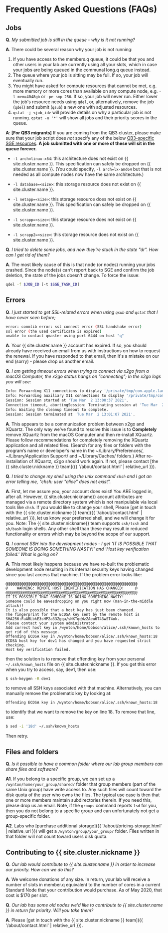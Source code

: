 # Frequently Asked Questions (FAQs)

## Jobs

**Q**. _My submitted job is still in the queue - why is it not running?_

**A**. There could be several reason why your job is not running:

  1. If you have access to the members.q queue, it could be that you and other users in your lab are currently using all your slots, which in case your jobs are being queued in the communal long.q queue instead.
  2. The queue where your job is sitting may be full. If so, your job will eventually run.
  3. You might have asked for compute resources that cannot be met, e.g. more memory or more cores than available on any compute node, e.g. `-l mem=4048gb` or `-pe smp 256`.  If so, your job will never run.  Either lower the job's resource needs using `qdel`, or, alternatively,  remove the job (`qdel`) and submit (`qsub`) a new one with adjusted resources.
  4. `qstat -j <job_id>` will provide details on why a particular job is not running.  `qstat -u '*'` will show all jobs and their priority scores in the queue.

**A**: **[For QB3 migrants]** If you are coming from the QB3 cluster, please make sure that your job script does _not_ specify any of the below [QB3-specific SGE resources](https://salilab.org/qb3cluster/Cluster_Topology).  **A job submitted with one or more of these will sit in the queue forever.**

  - `-l arch=linux-x64`: this architecture does not exist on {{ site.cluster.name }}. This specification can safely be dropped on {{ site.cluster.name }}. (You could specify, `-l arch=lx-amd64` but that is not needed as all compute nodes now have the same architecture.)

  - `-l database=<size>`: this storage resource does not exist on {{ site.cluster.name }}.

  - `-l netapp=<size>`: this storage resource does not exist on {{ site.cluster.name }}. This specification can safely be dropped on {{ site.cluster.name }}.

  - `-l scrapp=<size>`: this storage resource does not exist on {{ site.cluster.name }}.

  - `-l scrapp2=<size>`: this storage resource does not exist on {{ site.cluster.name }}.

**Q**. _I tried to delete some jobs, and now they're stuck in the state "dr". How can I get rid of them?_

**A**. The most likely cause of this is that node (or nodes) running your jobs crashed.  Since the node(s) can't report back to SGE and confirm the job deletion, the state of the jobs doesn't change.  To force the issue:
```sh
qdel -f $JOB_ID [-t $SGE_TASK_ID]
```

## Errors

**Q**. _I just started to get SSL-related errors when using `qsub` and `qstat` that I have never seen before;_
```sh
error: commlib error: ssl connect error (SSL handshake error)
ssl error (the used certificate is expired)
unable to contact qmaster using port 6444 on host "q"
```

**A**. Your {{ site.cluster.name }} account has expired.  If so, you should already have received an email from us with instructions on how to request the renewal.  If you have responded to that email, then it's a mistake on our end (sorry) - please drop us another email.

**Q**. _I am getting timeout errors when trying to connect via x2go from a macOS Computer, the x2go status hangs on "connecting"; In the x2go logs you will see:_

```sh
Info: Forwarding X11 connections to display '/private/tmp/com.apple.launchd.C24DSqSnIF/org.xquartz:0'.
Info: Forwarding auxiliary X11 connections to display '/private/tmp/com.apple.launchd.C24DSqSnIF/org.xquartz:0'.
Session: Session started at 'Tue Mar  2 13:00:37 2021'.
Connection timeout, abortingSession: Terminating session at 'Tue Mar  2 13:01:05 2021'.
Info: Waiting the cleanup timeout to complete.
Session: Session terminated at 'Tue Mar  2 13:01:07 2021'.
```

**A**. This appears to be a communication problem between x2go and XQuartz. The only way we've found to resolve this issue is to **Completely** remove XQuartz from the macOS Computer and then re-install XQuartz. Please follow recommendations for completely removing the XQuartz application and all related files. (Search for any files or folders with the program’s name or developer’s name in the ~/Library/Preferences/, ~/Library/Application Support/ and ~/Library/Caches/ folders.) After re-installation of XQuartz, x2go should work again. If not, please contact [the {{ site.cluster.nickname }} team]({{ '/about/contact.html' | relative_url }}).

**Q**. _I tried to change my shell using the unix command `chsh` and I got an error telling me, "chsh: user "alice" does not exist"._

**A**. First, let me assure you, your account does exist! You ARE logged in, after all. However, {{ site.cluster.nickname}} account attributes are managed via a remote directory system which is not manipulable via local tools like `chsh`. If you would like to change your shell, Please [get in touch with the {{ site.cluster.nickname }} team]({{ '/about/contact.html' | relative_url }}), let us know your preferred shell, and we will change it for you. Note: The {{ site.cluster.nickname}} team supports `csh/tcsh` and `sh/bash` login shells. Any other shell than these may result in reduced functionality or errors which may be beyond the scope of our support.

**Q**. _I cannot SSH into the development nodes - I get 'IT IS POSSIBLE THAT SOMEONE IS DOING SOMETHING NASTY!' and 'Host key verification failed.'  What is going on?_

**A**. This most likely happens because we have re-built the problematic development node resulting in its internal security keys having changed since you last access that machine.  If the problem error looks like:

```lang-none
@@@@@@@@@@@@@@@@@@@@@@@@@@@@@@@@@@@@@@@@@@@@@@@@@@@@@@@@@@@
@    WARNING: REMOTE HOST IDENTIFICATION HAS CHANGED!     @
@@@@@@@@@@@@@@@@@@@@@@@@@@@@@@@@@@@@@@@@@@@@@@@@@@@@@@@@@@@
IT IS POSSIBLE THAT SOMEONE IS DOING SOMETHING NASTY!
Someone could be eavesdropping on you right now (man-in-the-middle attack)!
It is also possible that a host key has just been changed.
The fingerprint for the ECDSA key sent by the remote host is
SHA256:FaARLbkE3sHP2a33Zgqa/sNXTqqWzZAeu6T43wST4ok.
Please contact your system administrator.
Add correct host key in /wynton/home/bobson/alice/.ssh/known_hosts to get rid of this message.
Offending ECDSA key in /wynton/home/bobson/alice/.ssh/known_hosts:18
ECDSA host key for dev1 has changed and you have requested strict checking.
Host key verification failed.
```

then the solution is to remove that offending key from your personal `~/.ssh/known_hosts` file on {{ site.cluster.nickname }}.  If you get this error when you try to access, say, dev1, then use:

```sh
$ ssh-keygen -R dev1
```

to remove all SSH keys associated with that machine.  Alternatively, you can manually remove the problematic key by looking at:

```lang-none
Offending ECDSA key in /wynton/home/bobson/alice/.ssh/known_hosts:18
```

to identify that we want to remove the key on line 18.  To remove that line, use:

```sh
$ sed -i '18d' ~/.ssh/known_hosts
```

Then retry.


## Files and folders

**Q**. _Is it possible to have a common folder where our lab group members can share files and software?_

**A1**. If you belong to a specific group, we can set up a `/wynton/home/your_group/shared/` folder that group members (part of the same Unix group) have write access to. Any such files will count toward the disk quota of the user who owns the files. The typical use case is then that one or more members maintain subdirectories therein.  If you need this, please drop us an email.  Note, if the `groups` command reports `lsd` for you, then you do not belong to a specific group and can unfortunately not get a group-specific folder.

**A2**. Labs who [purchase additional storage]({{ '/about/pricing-storage.html' | relative_url }}) will get a `/wynton/group/your_group/` folder.  Files written in that folder will not count toward users disk quota.

## Contributing to {{ site.cluster.nickname }}

**Q**. _Our lab would contribute to {{ site.cluster.name }} in order to increase our priority.  How can we do this?_

**A**. We welcome donations of any size.  In return, your lab will receive a number of slots in member.q equivalent to the number of cores in a current Standard Node that your contribution would purchase.  As of May 2020, that cost is $170 per slot.

**Q**. _Our lab has some old nodes we'd like to contribute to {{ site.cluster.name }} in return for priority. Will you take them?_

**A**. Please [get in touch with the {{ site.cluster.nickname }} team]({{ '/about/contact.html' | relative_url }}).

